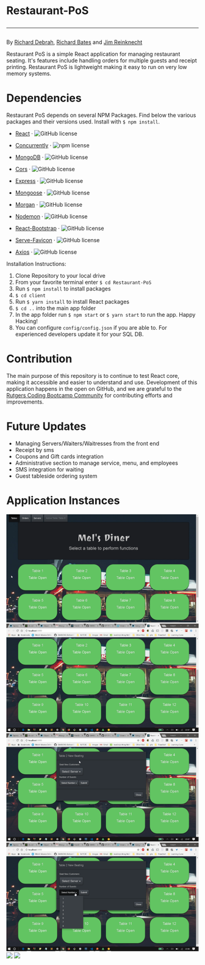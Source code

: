 
# Restaurant-PoS <hr>
By [Richard Debrah](https://github.com/GM456742), [Richard Bates](https://github.com/Richwb) and [Jim Reinknecht](https://github.com/CaptainJimmy)

Restaurant PoS is a simple React application for managing restaurant seating. It's features include handling orders for multiple guests and receipt printing. Restaurant PoS is lightweight making it easy to run on very low memory systems.

# Dependencies
Restaurant PoS depends on several NPM Packages. Find below the various packages and their versions used. 
Install with `$ npm install`.

* [React](https://reactjs.org/) &middot; ![GitHub license](https://img.shields.io/badge/license-MIT-green.svg)
 
* [Concurrently](https://www.npmjs.com/package/concurrently) &middot; ![npm license](https://img.shields.io/badge/npm-3.5.1-red.svg)
 
* [MongoDB](https://www.npmjs.com/package/mongodb) &middot; ![GitHub license](https://img.shields.io/badge/mongodb-3.0.1-green.svg)
 
* [Cors](https://www.npmjs.com/package/cors) &middot; ![GitHub license](https://img.shields.io/badge/npm-2.8.4-blue.svg)
 
* [Express](https://www.npmjs.com/package/express) &middot; ![GitHub license](https://img.shields.io/badge/npm-4.15.5-red.svg)
 
* [Mongoose](https://www.npmjs.com/package/mongoose) &middot; ![GitHub license](https://img.shields.io/badge/npm-4.13.7-blue.svg)
 
* [Morgan](https://www.npmjs.com/package/morgan) &middot; ![GitHub license](https://img.shields.io/badge/npm-1.9.0-blue.svg)
  
* [Nodemon](https://www.npmjs.com/package/nodemon) &middot; ![GitHub license](https://img.shields.io/badge/npm-1.14.0-orange.svg)
  
* [React-Bootstrap](https://www.npmjs.com/package/react-bootstrap) &middot; ![GitHub license](https://img.shields.io/badge/npm-0.32.0-green.svg)
 
* [Serve-Favicon](https://www.npmjs.com/package/serve-favicon) &middot; ![GitHub license](https://img.shields.io/badge/npm-2.4.5-blue.svg)
 
* [Axios](https://www.npmjs.com/package/axios) &middot; ![GitHub license](https://img.shields.io/badge/npm-0.17.1-blue.svg)
 
 
Installation Instructions:

1) Clone Repository to your local drive
2) From your favorite terminal enter `$ cd Restaurant-PoS`
3) Run `$ npm install` to install packages
4) `$ cd client`
5) Run `$ yarn install` to install React packages
6) `$ cd ..` into the main app folder
7) In the app folder run `$ npm start` or `$ yarn start` to run the app. Happy Hacking!
7) You can configure `config/config.json` if you are able to. For experienced developers update it for your SQL DB.

# Contribution
The main purpose of this repository is to continue to test React core, making it accessible and easier to understand and use. Development of this application happens in the open on GitHub, and we are grateful to the [Rutgers Coding Bootcamp Community](https://github.com/RutgersCodingBootcamp) for contributing efforts and improvements.

# Future Updates
* Managing Servers/Waiters/Waitresses from the front end
* Receipt by sms
* Coupons and Gift cards integration
* Administrative section to manage service, menu, and employees
* SMS integration for waiting
* Guest tableside ordering system

# Application Instances
![](./imagesMD/1.png)
![](./imagesMD/2.png)
![](./imagesMD/3.png)
![](./imagesMD/4.png)
![](./imagesMD/5.png)
![](./imagesMD/6.png)